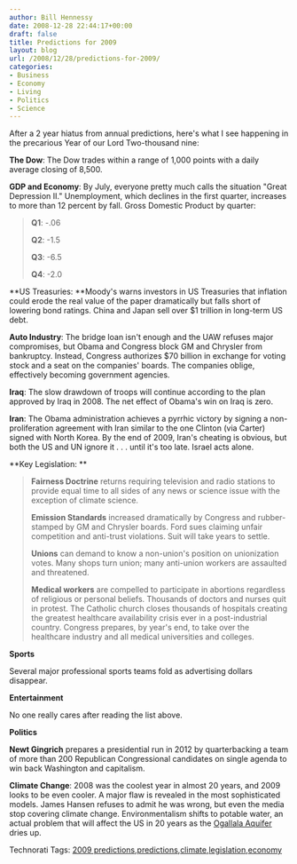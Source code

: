 ```yaml
---
author: Bill Hennessy
date: 2008-12-28 22:44:17+00:00
draft: false
title: Predictions for 2009
layout: blog
url: /2008/12/28/predictions-for-2009/
categories:
- Business
- Economy
- Living
- Politics
- Science
---
```


After a 2 year hiatus from annual predictions, here's what I see happening in the precarious Year of our Lord Two-thousand nine:

 

**The Dow**: The Dow trades within a range of 1,000 points with a daily average closing of 8,500. 

 

**GDP and Economy**: By July, everyone pretty much calls the situation "Great Depression II." Unemployment, which declines in the first quarter, increases to more than 12 percent by fall. Gross Domestic Product by quarter:

 

>   
> 
> **Q1**: -.06
> 
>    
> 
> **Q2**: -1.5
> 
>    
> 
> **Q3**: -6.5
> 
>    
> 
> **Q4**: -2.0
> 
> 

 

**US Treasuries: **Moody's warns investors in US Treasuries that inflation could erode the real value of the paper dramatically but falls short of lowering bond ratings. China and Japan sell over $1 trillion in long-term US debt.

 

**Auto Industry**: The bridge loan isn't enough and the UAW refuses major compromises, but Obama and Congress block GM and Chrysler from bankruptcy. Instead, Congress authorizes $70 billion in exchange for voting stock and a seat on the companies' boards. The companies oblige, effectively becoming government agencies.

 

**Iraq**: The slow drawdown of troops will continue according to the plan approved by Iraq in 2008. The net effect of Obama's win on Iraq is zero. 

 

**Iran**: The Obama administration achieves a pyrrhic victory by signing a non-proliferation agreement with Iran similar to the one Clinton (via Carter) signed with North Korea. By the end of 2009, Iran's cheating is obvious, but both the US and UN ignore it . . . until it's too late. Israel acts alone. 

 

**Key Legislation: **

 

>   
> 
> **Fairness Doctrine** returns requiring television and radio stations to provide equal time to all sides of any news or science issue with the exception of climate science.
> 
>    
> 
> **Emission Standards** increased dramatically by Congress and rubber-stamped by GM and Chrysler boards. Ford sues claiming unfair competition and anti-trust violations. Suit will take years to settle.
> 
>    
> 
> **Unions** can demand to know a non-union's position on unionization votes. Many shops turn union; many anti-union workers are assaulted and threatened.
> 
>    
> 
> **Medical workers** are compelled to participate in abortions regardless of religious or personal beliefs. Thousands of doctors and nurses quit in protest. The Catholic church closes thousands of hospitals creating the greatest healthcare availability crisis ever in a post-industrial country. Congress prepares, by year's end, to take over the healthcare industry and all medical universities and colleges. 
> 
> 

 

**Sports**

 

Several major professional sports teams fold as advertising dollars disappear.

 

**Entertainment**

 

No one really cares after reading the list above.

 

**Politics**

 

**Newt Gingrich** prepares a presidential run in 2012 by quarterbacking a team of more than 200 Republican Congressional candidates on single agenda to win back Washington and capitalism.

 

**Climate Change**: 2008 was the coolest year in almost 20 years, and 2009 looks to be even cooler. A major flaw is revealed in the most sophisticated models. James Hansen refuses to admit he was wrong, but even the media stop covering climate change. Environmentalism shifts to potable water, an actual problem that will affect the US in 20 years as the [Ogallala Aquifer](https://en.wikipedia.org/wiki/Ogallala_Aquifer) dries up. 

 

Technorati Tags: [2009 predictions](https://technorati.com/tags/2009%20predictions),[predictions](https://technorati.com/tags/predictions),[climate](https://technorati.com/tags/climate),[legislation](https://technorati.com/tags/legislation),[economy](https://technorati.com/tags/economy)
